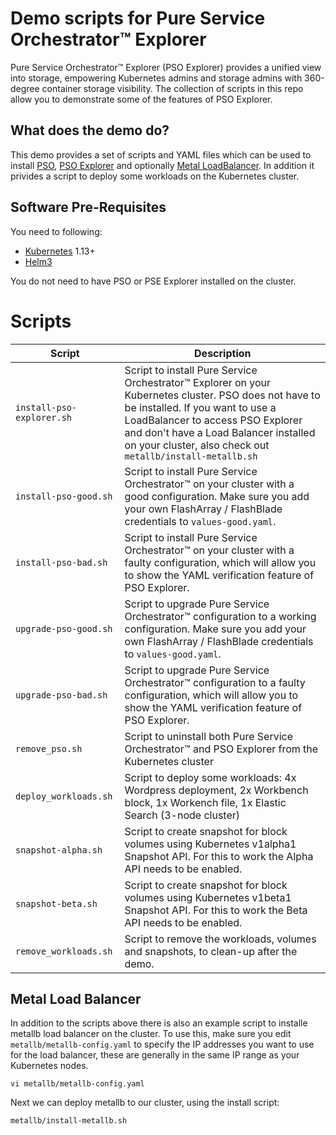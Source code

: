 # Demo scripts for Pure Service Orchestrator™ Explorer

Pure Service Orchestrator™ Explorer (PSO Explorer) provides a unified view into storage, empowering Kubernetes admins and storage admins with 360-degree container storage visibility. The collection of scripts in this repo allow you to demonstrate some of the features of PSO Explorer.

## What does the demo do?

This demo provides a set of scripts and YAML files which can be used to install [PSO](https://github.com/purestorage/helm-charts/), [PSO Explorer](https://github.com/PureStorage-OpenConnect/pso-explorer) and optionally [Metal LoadBalancer](https://metallb.universe.tf/). In addition it privides a script to deploy some workloads on the Kubernetes cluster.

## Software Pre-Requisites
You need to following:
- [Kubernetes](https://kubernetes.io/) 1.13+
- [Helm3](https://helm.sh/)

You do not need to have PSO or PSE Explorer installed on the cluster.

# Scripts

| Script                                      | Description                                                                                                                                                |
|------------------------------------------------|------------------------------------------------------------------------------------------------------------------------------------------------------------|
| `install-pso-explorer.sh` | Script to install Pure Service Orchestrator™ Explorer on your Kubernetes cluster. PSO does not have to be installed. If you want to use a LoadBalancer to access PSO Explorer and don't have a Load Balancer installed on your cluster, also check out `metallb/install-metallb.sh` |
| `install-pso-good.sh` | Script to install Pure Service Orchestrator™ on your cluster with a good configuration. Make sure you add your own FlashArray / FlashBlade credentials to `values-good.yaml`. |
| `install-pso-bad.sh` | Script to install Pure Service Orchestrator™ on your cluster with a faulty configuration, which will allow you to show the YAML verification feature of PSO Explorer. |
| `upgrade-pso-good.sh` | Script to upgrade Pure Service Orchestrator™ configuration to a working configuration. Make sure you add your own FlashArray / FlashBlade credentials to `values-good.yaml`. |
| `upgrade-pso-bad.sh` | Script to upgrade Pure Service Orchestrator™ configuration to a faulty configuration, which will allow you to show the YAML verification feature of PSO Explorer. |
| `remove_pso.sh` | Script to uninstall both Pure Service Orchestrator™ and PSO Explorer from the Kubernetes cluster |
| `deploy_workloads.sh` | Script to deploy some workloads: 4x Wordpress deployment, 2x Workbench block, 1x Workench file, 1x Elastic Search (3-node cluster) |
| `snapshot-alpha.sh` | Script to create snapshot for block volumes using Kubernetes v1alpha1 Snapshot API. For this to work the Alpha API needs to be enabled. |
| `snapshot-beta.sh` | Script to create snapshot for block volumes using Kubernetes v1beta1 Snapshot API. For this to work the Beta API needs to be enabled. |
| `remove_workloads.sh` | Script to remove the workloads, volumes and snapshots, to clean-up after the demo. |

## Metal Load Balancer

In addition to the scripts above there is also an example script to installe metallb load balancer on the cluster. To use this, make sure you edit `metallb/metallb-config.yaml` to specify the IP addresses you want to use for the load balancer, these are generally in the same IP range as your Kubernetes nodes. 

```
vi metallb/metallb-config.yaml
```

Next we can deploy metallb to our cluster, using the install script:

```
metallb/install-metallb.sh
```



